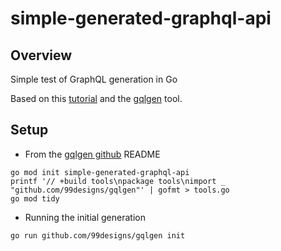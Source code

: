 # simple-generated-graphql-api

## Overview

Simple test of GraphQL generation in Go

Based on this [tutorial](https://www.howtographql.com/graphql-go/1-getting-started/) and the [gqlgen](https://github.com/99designs/gqlgen) tool.


## Setup

* From the [gqlgen github](https://github.com/99designs/gqlgen) README

```
go mod init simple-generated-graphql-api
printf '// +build tools\npackage tools\nimport _ "github.com/99designs/gqlgen"' | gofmt > tools.go
go mod tidy
```

* Running the initial generation

```
go run github.com/99designs/gqlgen init
```


